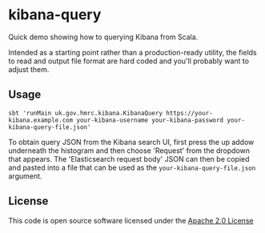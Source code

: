 # kibana-query

Quick demo showing how to querying Kibana from Scala.

Intended as a starting point rather than a production-ready utility, the fields to read and output file format are hard coded and you'll probably want to adjust them.

## Usage

    sbt 'runMain uk.gov.hmrc.kibana.KibanaQuery https://your-kibana.example.com your-kibana-username your-kibana-password your-kibana-query-file.json'

To obtain query JSON from the Kibana search UI, first press the up addow underneath the histogram and then choose 'Request' from the dropdown that appears. The 'Elasticsearch request body' JSON can then be copied and pasted into a file that can be used as the `your-kibana-query-file.json` argument.

## License

This code is open source software licensed under the [Apache 2.0 License]("http://www.apache.org/licenses/LICENSE-2.0.html")
